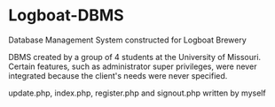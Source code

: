 # Logboat-DBMS
Database Management System constructed for Logboat Brewery

DBMS created by a group of 4 students at the University of Missouri. Certain features, such as administrator super privileges, were never integrated because the client's needs were never specified.

update.php, index.php, register.php and signout.php written by myself
